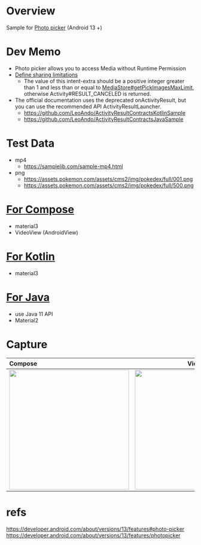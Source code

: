 # Overview

Sample for [Photo picker](https://developer.android.com/about/versions/13/features#photo-picker) (Android 13 +)<br>

# Dev Memo
- Photo picker allows you to access Media without Runtime Permission
- [Define sharing limitations](https://developer.android.com/about/versions/13/features/photopicker#define_sharing_limitations)
  - The value of this intent-extra should be a positive integer greater than 1 and less than or equal to [MediaStore#getPickImagesMaxLimit](https://developer.android.com/reference/android/provider/MediaStore#getPickImagesMaxLimit()), otherwise Activity#RESULT_CANCELED is returned.
- The official documentation uses the deprecated onActivityResult, but you can use the recommended API ActivityResultLauncher.
  - https://github.com/LeoAndo/ActivityResultContractsKotlinSample
  - https://github.com/LeoAndo/ActivityResultContractsJavaSample 

# Test Data
- mp4
  - https://samplelib.com/sample-mp4.html
- png
  - https://assets.pokemon.com/assets/cms2/img/pokedex/full/001.png
  - https://assets.pokemon.com/assets/cms2/img/pokedex/full/500.png 

# [For Compose](https://github.com/LeoAndo/android-photo-picker-samples/tree/main/PhotoPickerComposeSample)
- material3
- VideoView (AndroidView)

# [For Kotlin](https://github.com/LeoAndo/android-photo-picker-samples/tree/main/PhotoPickerKotlinSample)
- material3

# [For Java](https://github.com/LeoAndo/android-photo-picker-samples/tree/main/PhotoPickerJavaSample)
- use Java 11 API
- Material2

# Capture

| Compose | View |
|:---|:---:|
|<img src="https://github.com/LeoAndo/android-photo-picker-samples/blob/main/PhotoPickerComposeSample/capture.gif" width=320 /> |<img src="https://github.com/LeoAndo/android-photo-picker-samples/blob/main/PhotoPickerJavaSample/capture.gif" width=320 /> |

# refs
https://developer.android.com/about/versions/13/features#photo-picker<br>
https://developer.android.com/about/versions/13/features/photopicker<br>
